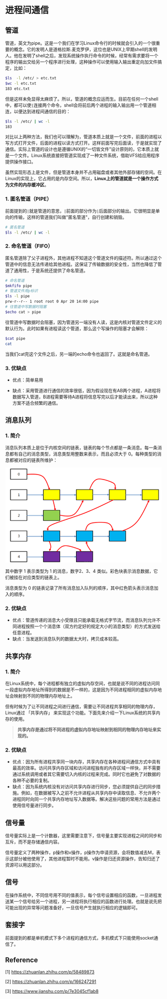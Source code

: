 # 进程间通信

## 管道

管道，英文为pipe。这是一个我们在学习Linux命令行的时候就会引入的一个很重要的概念。它的发明人是道格拉斯.麦克罗伊，这位也是UNIX上早期shell的发明人。他在发明了shell之后，发现系统操作执行命令的时候，经常有需求要将一个程序的输出交给另一个程序进行处理，这种操作可以使用输入输出重定向加文件搞定，比如：

```bash
$ls  -l /etc/ > etc.txt
$wc -l etc.txt 
183 etc.txt
```

但是这样未免显得太麻烦了。所以，管道的概念应运而生。目前在任何一个shell中，都可以使`|`连接两个命令，shell会将前后两个进程的输入输出用一个管道相连，以便达到进程间通信的目的：

```bash
$ls -l /etc/ | wc -l
183
```

对比以上两种方法，我们也可以理解为，管道本质上就是一个文件，前面的进程以写方式打开文件，后面的进程以读方式打开。这样前面写完后面读，于是就实现了通信。实际上管道的设计也是遵循UNIX的“一切皆文件”设计原则的，它本质上就是一个文件。Linux系统直接把管道实现成了一种文件系统，借助VFS给应用程序提供操作接口。

虽然实现形态上是文件，但是管道本身并不占用磁盘或者其他外部存储的空间。在Linux的实现上，它占用的是内存空间。所以，**Linux上的管道就是一个操作方式为文件的内存缓冲区**。

### 1. 匿名管道（PIPE）

前面提到的`|`就是管道的意思，`|`前面的部分作为`|`后面部分的输出。它很明显是单向的传输，这样的管道我们叫做"匿名管道"，自行创建和销毁。

```bash
# 匿名管道
$ls -l /etc/ | wc -l
```

### 2. 命名管道（FIFO）

匿名管道除了父子进程外，其他进程不知道这个管道文件的描述符。所以通过这个管道中的信息无法传递给其他进程。这保证了传输数据的安全性，当然也降低了管道了通用性，于是系统还提供了命名管道。

```bash
# 命名管道
$mkfifo pipe
# 管道文件用p标识
$ls -l pipe
prw-r--r-- 1 root root 0 Apr 20 14:00 pipe
# 往管道中写数据时阻塞
$echo cat > pipe

```

往管道中写数据时会阻塞，因为管道另一端没有人读，这是内核对管道文件定义的默认行为。此时如果有进程读这个管道，那么这个写操作的阻塞才会解除：

```bash
$cat pipe
cat
```

当我们cat完这个文件之后，另一端的echo命令也返回了。这就是命名管道。

### 3. 优缺点

* 优点：简单易用

* 缺点：采用管道进行通信的效率很低，因为假设现在有AB两个进程，A进程将数据写入管道，B进程需要等待A进程将信息写完以后才能读出来，所以这种方案不适合频繁的通信。

## 消息队列

### 1. 简介

消息队列本质上是位于内核空间的链表，链表的每个节点都是一条消息。每一条消息都有自己的消息类型，消息类型用整数来表示，而且必须大于 0。每种类型的消息都被对应的链表所维护：

![img](image/16823531-baf6c22c59b827fa.png)

其中数字 1 表示类型为 1 的消息，数字2、3、4 类似。彩色块表示消息数据，它们被挂在对应类型的链表上。

消息类型为 0 的链表记录了所有消息加入队列的顺序，其中红色箭头表示消息加入的顺序。

### 2. 优缺点

* 优点：管道传递的消息大小受限且只能承载无格式字节流，而消息队列允许不同进程按照一个个消息体（双方约定好的规定大小的消息类型）的方式发送给任意进程。
* 缺点：当发送到消息队列的数据太大时，拷贝成本较高。

## 共享内存

### 1. 简介

在Linux系统中，每个进程都有独立的虚拟内存空间，也就是说不同的进程访问同一段虚拟内存地址所得到的数据是不一样的，这是因为不同进程相同的虚拟内存地址会映射到不同的物理内存地址上。

但有时候为了让不同进程之间进行通信，需要让不同进程共享相同的物理内存，Linux通过 「共享内存」 来实现这个功能。下面先来介绍一下Linux系统的共享内存的使用。

> **共享内存是通过将不同进程的虚拟内存地址映射到相同的物理内存地址来实现的。**

### 2. 优缺点

* 优点：因为所有进程共享同一块内存，共享内存在各种进程间通信方式中具有最高的效率。访问共享内存区域和访问进程独有的内存区域一样快，并不需要通过系统调用或者其它需要切入内核的过程来完成。同时它也避免了对数据的各种不必要的复制。
* 缺点：因为系统内核没有对访问共享内存进行同步，您必须提供自己的同步措施。例如，在数据被写入之前不允许进程从共享内存中读取信息、不允许两个进程同时向同一个共享内存地址写入数据等。解决这些问题的常用方法是通过使用信号量进行同步。

## 信号量

信号量实际上是一个计数器，这里需要注意下，信号量主要实现进程之间的同步和互斥，而不是存储通信内容。

信号量定义了两种操作，p操作和v操作，p操作为申请资源，会将数值减去M，表示这部分被他使用了，其他进程暂时不能用。v操作是归还资源操作，告知归还了资源可以用这部分。

## 信号

在操作系统中，不同信号用不同的值表示，每个信号设置相应的函数，一旦进程发送某一个信号给另一个进程，另一进程将执行相应的函数进行处理。也就是说先把可能出现的异常等问题准备好，一旦信号产生就执行相应的逻辑即可。

## 套接字

前面提到的都是单机模式下多个进程的通信方式，多机模式下只能使用socket通信了。

## Reference

[1] <https://zhuanlan.zhihu.com/p/58489873>

[2] <https://zhuanlan.zhihu.com/p/166247291>

[3] <https://www.jianshu.com/p/7e3045cf1ab8>

